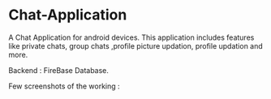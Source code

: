 # Chat-Application
A Chat Application for android devices. This application includes features like private chats, group chats ,profile picture updation, profile updation and more.

Backend : FireBase Database.

Few screenshots of the working :
